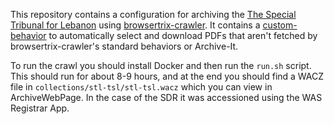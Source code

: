 This repository contains a configuration for archiving the [The Special Tribunal for Lebanon] using [browsertrix-crawler]. It contains a [custom-behavior] to automatically select and download PDFs that aren't fetched by browsertrix-crawler's standard behaviors or Archive-It.

To run the crawl you should install Docker and then run the `run.sh` script. This should run for about 8-9 hours, and at the end you should find a WACZ file in `collections/stl-tsl/stl-tsl.wacz` which you can view in ArchiveWebPage. In the case of the SDR it was accessioned using the WAS Registrar App.

[The Special Tribunal for Lebanon]: https://www.stl-tsl.org/en
[browsertrix-crawler]: https://github.com/webrecorder/browsertrix-behavior
[custom-behavior]: https://github.com/webrecorder/browsertrix-crawler#additional-custom-behaviors
